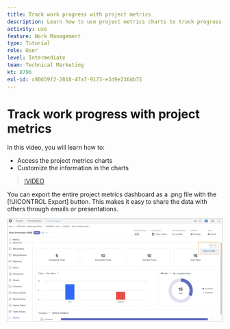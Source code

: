 ```yaml
---
title: Track work progress with project metrics
description: Learn how to use project metrics charts to track progress on project work in [!DNL  ].
activity: use
feature: Work Management
type: Tutorial
role: User
level: Intermediate
team: Technical Marketing
kt: 8796
exl-id: c80659f2-2818-47a7-9173-e3d9e236db75
---
```

# Track work progress with project metrics

In this video, you will learn how to:

* Access the project metrics charts
* Customize the information in the charts

>[!VIDEO](https://video.tv.adobe.com/v/336667/?quality=12)

You can export the entire project metrics dashboard as a .png file with the [!UICONTROL Export] button. This makes it easy to share the data with others through emails or presentations.

![Exported project metrics page](assets/planner-fund-metrics-export.png)

<!---
Overview of project metrics
--->
